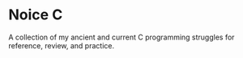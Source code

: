# Noice C
 A collection of my ancient and current C programming struggles for reference, review, and practice. 

